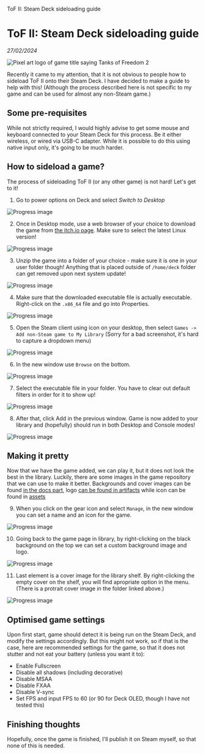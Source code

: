 ToF II: Steam Deck sideloading guide

# ToF II: Steam Deck sideloading guide
*27/02/2024*

![Pixel art logo of game title saying Tanks of Freedom 2](/assets/images/articles/steam-deck-sideload/logo.png "Game title logo accompanied by Steam Deck logo")

Recently it came to my attention, that it is not obvious to people how to sideload ToF II onto their Steam Deck. I have decided to make a guide to help with this! (Although the process described here is not specific to my game and can be used for almost any non-Steam game.)

## Some pre-requisites

While not strictly required, I would highly advise to get some mouse and keyboard connected to your Steam Deck for this process. Be it either wireless, or wired via USB-C adapter. While it is possible to do this using native input only, it's going to be much harder.

## How to sideload a game?

The process of sideloading ToF II (or any other game) is not hard! Let's get to it!

1. Go to power options on Deck and select _Switch to Desktop_

![Progress image](/assets/images/articles/steam-deck-sideload/step1.jpg "Progress image")

2. Once in Desktop mode, use a web browser of your choice to download the game from [the itch.io page](https://czlowiekimadlo.itch.io/tanks-of-freedom-ii). Make sure to select the latest Linux version!

![Progress image](/assets/images/articles/steam-deck-sideload/step2.png "Progress image")

3. Unzip the game into a folder of your choice - make sure it is one in your user folder though! Anything that is placed outside of `/home/deck` folder can get removed upon next system update!

![Progress image](/assets/images/articles/steam-deck-sideload/step3.png "Progress image")

4. Make sure that the downloaded executable file is actually executable. Right-click on the `.x86_64` file and go into Properties.

![Progress image](/assets/images/articles/steam-deck-sideload/step4.png "Progress image")

5. Open the Steam client using icon on your desktop, then select `Games -> Add non-Steam game to My Library` (Sorry for a bad screenshot, it's hard to capture a dropdown menu)

![Progress image](/assets/images/articles/steam-deck-sideload/step5.png "Progress image")

6. In the new window use `Browse` on the bottom.

![Progress image](/assets/images/articles/steam-deck-sideload/step6.png "Progress image")

7. Select the executable file in your folder. You have to clear out default filters in order for it to show up!

![Progress image](/assets/images/articles/steam-deck-sideload/step7.png "Progress image")

8. After that, click Add in the previous window. Game is now added to your library and (hopefully) should run in both Desktop and Console modes!

![Progress image](/assets/images/articles/steam-deck-sideload/step8.png "Progress image")

## Making it pretty

Now that we have the game added, we can play it, but it does not look the best in the library. Luckily, there are some images in the game repository that we can use to make it better. Backgrounds and cover images can be found [in the docs part](https://github.com/P1X-in/tanks-of-freedom-ii/tree/master/docs/devlog/steamdeck), logo [can be found in artifacts](https://github.com/P1X-in/tanks-of-freedom-ii/blob/master/docs/artefacts/tof2_logo.png) while icon can be found in [assets](https://github.com/P1X-in/tanks-of-freedom-ii/blob/master/assets/icons/tof2_icon1024.png)

9. When you click on the gear icon and select `Manage`, in the new window you can set a name and an icon for the game.

![Progress image](/assets/images/articles/steam-deck-sideload/step9.png "Progress image")


10. Going back to the game page in library, by right-clicking on the black background on the top we can set a custom background image and logo.

![Progress image](/assets/images/articles/steam-deck-sideload/step10.png "Progress image")

11. Last element is a cover image for the library shelf. By right-clicking the empty cover on the shelf, you will find apropriate option in the menu. (There is a protrait cover image in the folder linked above.)

![Progress image](/assets/images/articles/steam-deck-sideload/step11.png "Progress image")

## Optimised game settings

Upon first start, game should detect it is being run on the Steam Deck, and modify the settings accordingly. But this might not work, so if that is the case, here are recommended settings for the game, so that it does not stutter and not eat your battery (unless you want it to):

- Enable Fullscreen
- Disable all shadows (including decorative)
- Disable MSAA
- Disable FXAA
- Disable V-sync
- Set FPS and input FPS to 60 (or 90 for Deck OLED, though I have not tested this)

## Finishing thoughts

Hopefully, once the game is finished, I'll publish it on Steam myself, so that none of this is needed.
